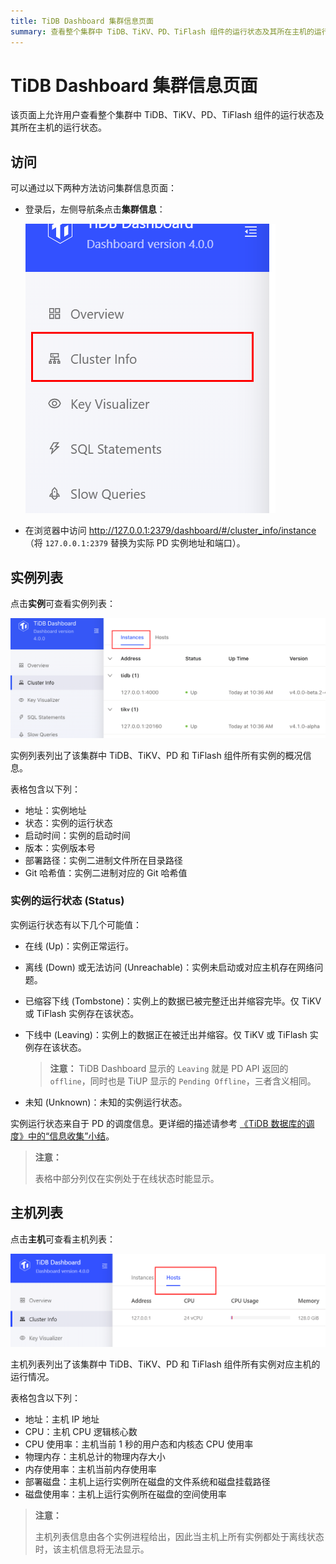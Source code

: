 ```yaml
---
title: TiDB Dashboard 集群信息页面
summary: 查看整个集群中 TiDB、TiKV、PD、TiFlash 组件的运行状态及其所在主机的运行状态
---
```


# TiDB Dashboard 集群信息页面

该页面上允许用户查看整个集群中 TiDB、TiKV、PD、TiFlash 组件的运行状态及其所在主机的运行状态。

## 访问

可以通过以下两种方法访问集群信息页面：

- 登录后，左侧导航条点击**集群信息**：

  ![访问](/media/dashboard/dashboard-cluster-info-access.png)

- 在浏览器中访问 <http://127.0.0.1:2379/dashboard/#/cluster_info/instance>（将 `127.0.0.1:2379` 替换为实际 PD 实例地址和端口）。

## 实例列表

点击**实例**可查看实例列表：

![实例](/media/dashboard/dashboard-cluster-info-instances.png)

实例列表列出了该集群中 TiDB、TiKV、PD 和 TiFlash 组件所有实例的概况信息。

表格包含以下列：

- 地址：实例地址
- 状态：实例的运行状态
- 启动时间：实例的启动时间
- 版本：实例版本号
- 部署路径：实例二进制文件所在目录路径
- Git 哈希值：实例二进制对应的 Git 哈希值

### 实例的运行状态 (Status)

实例运行状态有以下几个可能值：

- 在线 (Up)：实例正常运行。
- 离线 (Down) 或无法访问 (Unreachable)：实例未启动或对应主机存在网络问题。
- 已缩容下线 (Tombstone)：实例上的数据已被完整迁出并缩容完毕。仅 TiKV 或 TiFlash 实例存在该状态。
- 下线中 (Leaving)：实例上的数据正在被迁出并缩容。仅 TiKV 或 TiFlash 实例存在该状态。

  > **注意：**
  > TiDB Dashboard 显示的 `Leaving` 就是 PD API 返回的 `offline`，同时也是 TiUP 显示的 `Pending Offline`，三者含义相同。
  
- 未知 (Unknown)：未知的实例运行状态。

实例运行状态来自于 PD 的调度信息。更详细的描述请参考 [《TiDB 数据库的调度》中的“信息收集”小结](https://docs.pingcap.com/zh/tidb/stable/tidb-scheduling#%E4%BF%A1%E6%81%AF%E6%94%B6%E9%9B%86)。

> **注意：**
>
> 表格中部分列仅在实例处于在线状态时能显示。

## 主机列表

点击**主机**可查看主机列表：

![主机](/media/dashboard/dashboard-cluster-info-hosts.png)

主机列表列出了该集群中 TiDB、TiKV、PD 和 TiFlash 组件所有实例对应主机的运行情况。

表格包含以下列：

- 地址：主机 IP 地址
- CPU：主机 CPU 逻辑核心数
- CPU 使用率：主机当前 1 秒的用户态和内核态 CPU 使用率
- 物理内存：主机总计的物理内存大小
- 内存使用率：主机当前内存使用率
- 部署磁盘：主机上运行实例所在磁盘的文件系统和磁盘挂载路径
- 磁盘使用率：主机上运行实例所在磁盘的空间使用率

> **注意：**
>
> 主机列表信息由各个实例进程给出，因此当主机上所有实例都处于离线状态时，该主机信息将无法显示。

